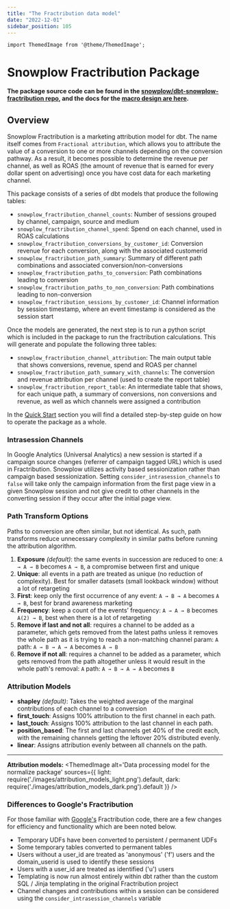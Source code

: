 ```yaml
---
title: "The Fractribution data model"
date: "2022-12-01"
sidebar_position: 105
---
```


```mdx-code-block
import ThemedImage from '@theme/ThemedImage';
```

# Snowplow Fractribution Package

**The package source code can be found in the [snowplow/dbt-snowplow-fractribution repo](https://github.com/snowplow/dbt-snowplow-fractribution), and the docs for the [macro design are here](https://snowplow.github.io/dbt-snowplow-fractribution/#/overview/snowplow_fractribution).**

## Overview

Snowplow Fractribution is a marketing attribution model for dbt. The name itself comes from `Fractional attribution`, which allows you to attribute the value of a conversion to one or more channels depending on the conversion pathway. As a result, it becomes possible to determine the revenue per channel, as well as ROAS (the amount of revenue that is earned for every dollar spent on advertising) once you have cost data for each marketing channel.

This package consists of a series of dbt models that produce the following tables:

- `snowplow_fractribution_channel_counts`: Number of sessions grouped by channel, campaign, source and medium
- `snowplow_fractribution_channel_spend`: Spend on each channel, used in ROAS calculations
- `snowplow_fractribution_conversions_by_customer_id`: Conversion revenue for each conversion, along with the associated customerid
- `snowplow_fractribution_path_summary`: Summary of different path combinations and associated conversion/non-conversions
- `snowplow_fractribution_paths_to_conversion`: Path combinations leading to conversion
- `snowplow_fractribution_paths_to_non_conversion`: Path combinations leading to non-conversion
- `snowplow_fractribution_sessions_by_customer_id`: Channel information by session timestamp, where an event timestamp is considered as the session start

Once the models are generated, the next step is to run a python script which is included in the package to run the fractribution calculations. This will generate and populate the following three tables:

- `snowplow_fractribution_channel_attribution`: The main output table that shows conversions, revenue, spend and ROAS per channel
- `snowplow_fractribution_path_summary_with_channels`: The conversion and revenue attribution per channel (used to create the report table)
- `snowplow_fractribution_report_table`: An intermediate table that shows, for each unique path, a summary of conversions, non conversions and revenue, as well as which channels were assigned a contribution

In the [Quick Start](/docs/modeling-your-data/modeling-your-data-with-dbt/dbt-quickstart/index.md) section you will find a detailed step-by-step guide on how to operate the package as a whole.

### Intrasession Channels

In Google Analytics (Universal Analytics) a new session is started if a campaign source changes (referrer of campaign tagged URL) which is used in Fractribution. Snowplow utilizes activity based sessionization rather than campaign based sessionization. Setting `consider_intrasession_channels` to `false` will take only the campaign information from the first page view in a given Snowplow session and not give credit to other channels in the converting session if they occur after the initial page view.

 ### Path Transform Options

 Paths to conversion are often similar, but not identical. As such, path transforms reduce unnecessary complexity in similar paths before running the attribution algorithm.

 1. **Exposure** *(default)*: the same events in succession are reduced to one: `A → A → B` becomes `A → B`, a compromise between first and unique
 2. **Unique**: all events in a path are treated as unique (no reduction of complexity). Best for smaller datasets (small lookback window) without a lot of retargeting
 3. **First**: keep only the first occurrence of any event: `A → B → A` becomes `A → B`, best for brand awareness marketing
 4. **Frequency**: keep a count of the events’ frequency: `A → A → B` becomes `A(2) → B`, best when there is a lot of retargeting
 5. **Remove if last and not all**: requires a channel to be added as a parameter, which gets removed from the latest paths unless it removes the whole path as it is trying to reach a non-matching channel param: `A` path: `A → B → A → A` becomes `A → B`
 6. **Remove if not all**: requires a channel to be added as a parameter, which gets removed from the path altogether unless it would result in the whole path's removal: `A` path: `A → B → A → A` becomes `B`

### Attribution Models
- **shapley** *(default)*: Takes the weighted average of the marginal contributions of each channel to a conversion
- **first_touch**: Assigns 100% attribution to the first channel in each path.
- **last_touch**: Assigns 100% attribution to the last channel in each path.
- **position_based**: The first and last channels get 40% of the credit each, with the remaining channels getting the leftover 20% distributed evenly.
- **linear**: Assigns attribution evenly between all channels on the path.

***
**Attribution models:**
<ThemedImage
        alt='Data processing model for the normalize package'
        sources={{
          light: require('./images/attribution_models_light.png').default,
          dark: require('./images/attribution_models_dark.png').default
          }}
      />

### Differences to Google's Fractribution

For those familiar with [Google's](https://github.com/google/fractribution) Fractribution code, there are a few changes for efficiency and functionality which are been noted below.

- Temporary UDFs have been converted to persistent / permanent UDFs
- Some temporary tables converted to permanent tables
- Users without a user_id are treated as 'anonymous' ('f') users and the domain_userid is used to identify these sessions
- Users with a user_id are treated as identified ('u') users
- Templating is now run almost entirely within dbt rather than the custom SQL / Jinja templating in the original Fractribution project
- Channel changes and contributions within a session can be considered using the `consider_intrasession_channels` variable
